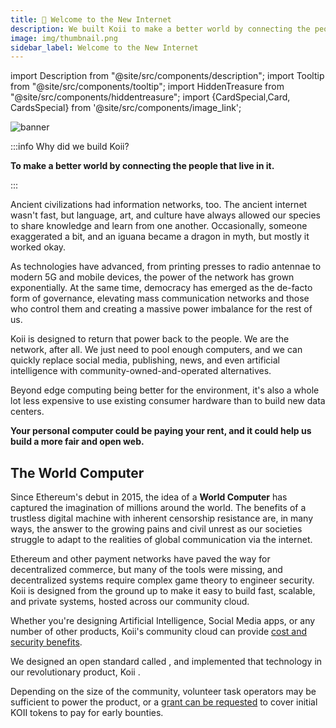 ```yaml
---
title: 🎏 Welcome to the New Internet
description: We built Koii to make a better world by connecting the people that live in it.
image: img/thumbnail.png
sidebar_label: Welcome to the New Internet
---
```

import Description from "@site/src/components/description";
import Tooltip from "@site/src/components/tooltip";
import HiddenTreasure from "@site/src/components/hiddentreasure";
import {CardSpecial,Card, CardsSpecial} from '@site/src/components/image_link';


![banner](</img/concepts/welcome-to-koii.svg>)

:::info Why did we build Koii?

**To make a better world by connecting the people that live in it.**

:::

Ancient civilizations had information networks, too. The ancient internet wasn't fast, but language, art, and culture have always allowed our species to share knowledge and learn from one another. Occasionally, someone exaggerated a bit, and an iguana became a dragon in myth, but mostly it worked okay.

As technologies have advanced, from printing presses to radio antennae to modern 5G and mobile devices, the power of the network has grown exponentially. At the same time, democracy has emerged as the de-facto form of governance, elevating mass communication networks and those who control them and creating a massive power imbalance for the rest of us.

Koii is designed to return that power back to the people. We are the network, after all. We just need to pool enough computers, and we can quickly replace social media, publishing, news, and even artificial intelligence with community-owned-and-operated alternatives.

Beyond edge computing being better for the environment, it's also a whole lot less expensive to use existing consumer hardware than to build new data centers.

**Your personal computer could be paying your rent, and it could help us build a more fair and open web.**

## The World Computer

Since Ethereum's debut in 2015, the idea of a **World Computer** has captured the imagination of millions around the world. The benefits of a trustless digital machine with inherent censorship resistance are, in many ways, the answer to the growing pains and civil unrest as our societies struggle to adapt to the realities of global communication via the internet.

Ethereum and other payment networks have paved the way for decentralized commerce, but many of the tools were missing, and decentralized systems require complex game theory to engineer security. Koii is designed from the ground up to make it easy to build fast, scalable, and private systems, hosted across our community cloud.

<Description text="Building your next project on Koii might be cheaper, but it will also be more secure, and our community would love to help." />

Whether you're designing Artificial Intelligence, Social Media apps, or any number of other products, Koii's community cloud can provide [cost and security benefits](/concepts/what-are-tasks/what-are-tasks/nodes-vs-servers).

We designed an open standard called <Tooltip text="Gradual Consensus"/>, and implemented that technology in our revolutionary product, Koii <Tooltip text="Tasks"/>.

Depending on the size of the community, volunteer task operators may be sufficient to power the product, or a [grant can be requested](https://share.hsforms.com/16Xmwya9wQcClwavDXdtlJQc20dg) to cover initial KOII tokens to pay for early bounties.

<HiddenTreasure />

<CardsSpecial>

<CardSpecial
    title="<p>🛠️ <strong>Tools</strong></p>"
    description=" <p>Building something great is a waste of time if no one can use it. That's why we've built industry-leading tools to secure your assets, trade your personal computing power, and onboard your community.</p>"
    link="/concepts/introduction/tools"
    linkText="Try out the Koii Tools"
    svgName="tools"
    cardPerRow="2"
  />
<CardSpecial
    title="<p>💡 <strong>Philosophy of Decentralization</strong></p>"
    description=" <p>For too long, power has been concentrated on just a small part of the world's population. The internet has the power to fix this, but not the way it's been built so far.</p>"
    link="/concepts/introduction/philosophy"
    linkText="Learn more about why Koii was built"
    svgName="philosophy"
    cardPerRow="2"
  />
</CardsSpecial>
